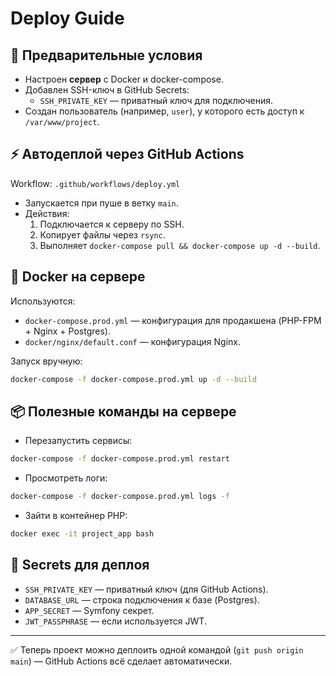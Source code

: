 # Deploy Guide

## 🔑 Предварительные условия
- Настроен **сервер** с Docker и docker-compose.
- Добавлен SSH-ключ в GitHub Secrets:
  - `SSH_PRIVATE_KEY` — приватный ключ для подключения.
- Создан пользователь (например, `user`), у которого есть доступ к `/var/www/project`.

## ⚡ Автодеплой через GitHub Actions
Workflow: `.github/workflows/deploy.yml`

- Запускается при пуше в ветку `main`.
- Действия:
  1. Подключается к серверу по SSH.
  2. Копирует файлы через `rsync`.
  3. Выполняет `docker-compose pull && docker-compose up -d --build`.

## 🐳 Docker на сервере
Используются:
- `docker-compose.prod.yml` — конфигурация для продакшена (PHP-FPM + Nginx + Postgres).
- `docker/nginx/default.conf` — конфигурация Nginx.

Запуск вручную:

```bash
docker-compose -f docker-compose.prod.yml up -d --build
```

## 📦 Полезные команды на сервере
- Перезапустить сервисы:
```bash
docker-compose -f docker-compose.prod.yml restart
```

- Просмотреть логи:
```bash
docker-compose -f docker-compose.prod.yml logs -f
```

- Зайти в контейнер PHP:
```bash
docker exec -it project_app bash
```

## 🔐 Secrets для деплоя
- `SSH_PRIVATE_KEY` — приватный ключ (для GitHub Actions).
- `DATABASE_URL` — строка подключения к базе (Postgres).
- `APP_SECRET` — Symfony секрет.
- `JWT_PASSPHRASE` — если используется JWT.

---
✅ Теперь проект можно деплоить одной командой (`git push origin main`) — GitHub Actions всё сделает автоматически.
